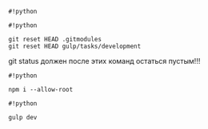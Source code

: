 ```
#!python

```



```
#!python

git reset HEAD .gitmodules
git reset HEAD gulp/tasks/development
```

git status
должен после этих команд остаться пустым!!!

```
#!python

npm i --allow-root
```


```
#!python

gulp dev
```